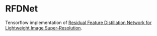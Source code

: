 # RFDNet

Tensorflow implementation of [Residual Feature Distillation Network for
Lightweight Image Super-Resolution](https://arxiv.org/pdf/2009.11551.pdf).

